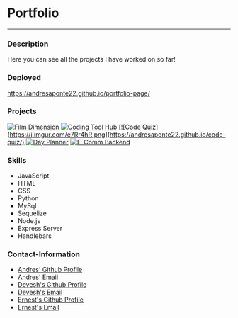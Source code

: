 # Portfolio
----

### Description
Here you can see all the projects I have worked on so far!

### Deployed
https://andresaponte22.github.io/portfolio-page/

### Projects
[![Film Dimension](https://i.imgur.com/wbdXWcb.png)](https://andresaponte22.github.io/film-dimension/)
[![Coding Tool Hub](https://i.imgur.com/Bx8Quxh.png)](https://codingtoolhub.herokuapp.com/)
[![Code Quiz](https://i.imgur.com/e7Rr4hR.png](https://andresaponte22.github.io/code-quiz/)
[![Day Planner](https://i.imgur.com/O1vKeH1.png)](https://andresaponte22.github.io/day-planner/)
[![E-Comm Backend](https://i.imgur.com/YHnHUxQ.png)](https://github.com/andresaponte22/ecomm-backend)


### Skills
* JavaScript
* HTML
* CSS
* Python
* MySql
* Sequelize
* Node.js
* Express Server
* Handlebars

### Contact-Information
* [Andres' Github Profile](https://github.com/andresaponte22)
* [Andres' Email](andresaponte.f@gmail.com)
* [Devesh's Github Profile]()
* [Devesh's Email]()
* [Ernest's Github Profile]()
* [Ernest's Email]()


